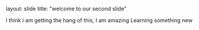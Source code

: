 layout: slide
title: "welcome to our second slide"

I think i am getting the hang of this, I am amazing
Learning something new
